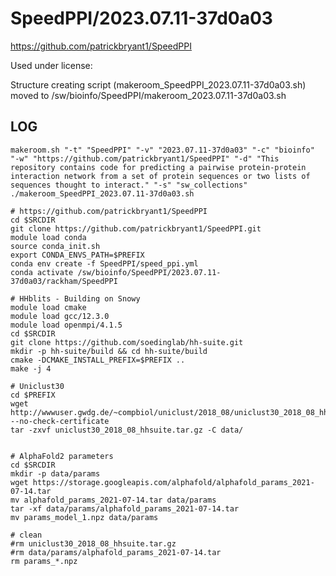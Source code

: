 SpeedPPI/2023.07.11-37d0a03
========================

<https://github.com/patrickbryant1/SpeedPPI>

Used under license:



Structure creating script (makeroom_SpeedPPI_2023.07.11-37d0a03.sh) moved to /sw/bioinfo/SpeedPPI/makeroom_2023.07.11-37d0a03.sh

LOG
---

    makeroom.sh "-t" "SpeedPPI" "-v" "2023.07.11-37d0a03" "-c" "bioinfo" "-w" "https://github.com/patrickbryant1/SpeedPPI" "-d" "This repository contains code for predicting a pairwise protein-protein interaction network from a set of protein sequences or two lists of sequences thought to interact." "-s" "sw_collections"
    ./makeroom_SpeedPPI_2023.07.11-37d0a03.sh
    
    # https://github.com/patrickbryant1/SpeedPPI
    cd $SRCDIR
    git clone https://github.com/patrickbryant1/SpeedPPI.git
    module load conda
    source conda_init.sh
    export CONDA_ENVS_PATH=$PREFIX
    conda env create -f SpeedPPI/speed_ppi.yml
    conda activate /sw/bioinfo/SpeedPPI/2023.07.11-37d0a03/rackham/SpeedPPI

    # HHblits - Building on Snowy
    module load cmake
    module load gcc/12.3.0
    module load openmpi/4.1.5
    cd $SRCDIR
    git clone https://github.com/soedinglab/hh-suite.git
    mkdir -p hh-suite/build && cd hh-suite/build
    cmake -DCMAKE_INSTALL_PREFIX=$PREFIX ..
    make -j 4
    
    # Uniclust30
    cd $PREFIX
    wget http://wwwuser.gwdg.de/~compbiol/uniclust/2018_08/uniclust30_2018_08_hhsuite.tar.gz --no-check-certificate
    tar -zxvf uniclust30_2018_08_hhsuite.tar.gz -C data/
    

    # AlphaFold2 parameters
    cd $SRCDIR
    mkdir -p data/params
    wget https://storage.googleapis.com/alphafold/alphafold_params_2021-07-14.tar
    mv alphafold_params_2021-07-14.tar data/params
    tar -xf data/params/alphafold_params_2021-07-14.tar
    mv params_model_1.npz data/params

    # clean 
    #rm uniclust30_2018_08_hhsuite.tar.gz
    #rm data/params/alphafold_params_2021-07-14.tar
    rm params_*.npz

